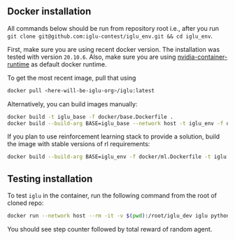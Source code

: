 ## Docker installation 

All commands below should be run from repository root i.e., after you run `git clone git@github.com:iglu-contest/iglu_env.git && cd iglu_env`.

First, make sure you are using recent docker version. The installation was tested with version `20.10.6`. Also, make sure
you are using [nvidia-container-runtime](https://github.com/NVIDIA/nvidia-container-runtime) as default docker runtime.

To get the most recent image, pull that using 

```bash
docker pull <here-will-be-iglu-org>/iglu:latest
```

Alternatively, you can build images manually:

```bash
docker build -t iglu_base -f docker/base.Dockerfile .
docker build --build-arg BASE=iglu_base --network host -t iglu_env -f docker/iglu.Dockerfile .
```

If you plan to use reinforcement learning stack to provide a solution, build the image with stable versions of rl requirements:

```bash
docker build --build-arg BASE=iglu_env -f docker/ml.Dockerfile -t iglu .
```

## Testing installation

To test `iglu` in the container, run the following command from the root of cloned repo:

```bash
docker run --network host --rm -it -v $(pwd):/root/iglu_dev iglu python iglu_dev/test_env.py
```

You should see step counter followed by total reward of random agent.